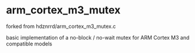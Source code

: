 # arm_cortex_m3_mutex
forked from hdznrrd/arm_cortex_m3_mutex.c

basic implementation of a no-block / no-wait mutex for ARM Cortex M3 and compatible models 
